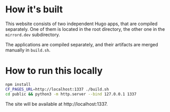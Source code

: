 # How it's built

This website consists of two independent Hugo apps, that are compiled separately.
One of them is located in the root directory, the other one in the `mirrord.dev` subdirectory.

The applications are compiled separately, and their artifacts are merged manually in `build.sh`.

# How to run this locally

```bash
npm install
CF_PAGES_URL=http://localhost:1337 ./build.sh
cd public && python3 -m http.server --bind 127.0.0.1 1337
```

The site will be available at http://localhost:1337.
